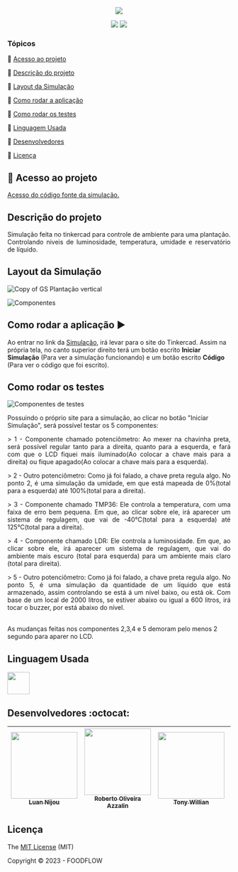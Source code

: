 <p align="center">
<img src="https://github.com/Luan-Nijou/GS-Edge/assets/126830016/78f30d66-4e7a-4dfe-b661-954d9fee8054"/>
</p>
<p align="center">
 
  <img src="http://img.shields.io/static/v1?label=License&message=MIT&color=green&style=for-the-badge"/>
  <img src="http://img.shields.io/static/v1?label=STATUS&message=EM%20DESENVOLVIMENTO&color=RED&style=for-the-badge"/>
 
</p>


### Tópicos 

:small_blue_diamond: [Acesso ao projeto](#-Acesso-ao-projeto)

:small_blue_diamond: [Descrição do projeto](#descrição-do-projeto)

:small_blue_diamond: [Layout da Simulação](#layout-da-simulação)

:small_blue_diamond: [Como rodar a aplicação](#como-rodar-a-aplicação-arrow_forward)

:small_blue_diamond: [Como rodar os testes](#Como-rodar-os-testes)

:small_blue_diamond: [Linguagem Usada](#linguagem-Usada)

:small_blue_diamond: [Desenvolvedores](#desenvolvedores-octocat)

:small_blue_diamond: [Licença ](#Licença )



## 📁 Acesso ao projeto

 [Acesso do código fonte da simulação.](https://github.com/Luan-Nijou/GS-Edge/blob/main/Code)

## Descrição do projeto 

<p align="justify">
 Simulação feita no tinkercad para controle de ambiente para uma plantação. Controlando niveis de luminosidade, temperatura, umidade
 e reservatório de líquido. 
</p> 

## Layout da Simulação 

![Copy of GS Plantação vertical](https://github.com/Luan-Nijou/GS-Edge/assets/126830016/436d6986-3eb5-47f6-8087-69d516220e19)

![Componentes](https://github.com/Luan-Nijou/GS-Edge/assets/126830016/07b7b400-1d38-4a1d-8713-9cc403fbc0e8)


## Como rodar a aplicação :arrow_forward:


Ao entrar no link da [Simulação](https://www.tinkercad.com/things/eLjoggoASTQ-copy-of-gs-plantacao-vertical), irá levar para o site do Tinkercad. Assim na própria tela, no canto superior direito terá um botão escrito **Iniciar Simulação** (Para ver a simulação funcionando) e um botão escrito **Código** (Para ver o código que foi escrito).



## Como rodar os testes

![Componentes de testes](https://github.com/Luan-Nijou/GS-Edge/assets/126830016/53fa4147-e9bb-4877-a9a2-b6e343194aa2)

<p>Possuindo o próprio site para a simulação, ao clicar no botão "Iniciar Simulação", será possível testar os 5 componentes:</p>
<p align="justify">> 1 - Componente chamado potenciômetro: Ao mexer na chavinha preta, será possível regular tanto para a direita, quanto para a esquerda, e fará com que o LCD fiquei mais iluminado(Ao colocar a chave mais para a direita) ou fique apagado(Ao colocar a chave mais para a esquerda). </p>
<p align="justify">> 2 - Outro potenciômetro: Como já foi falado, a chave preta regula algo. No ponto 2, é uma simulação da umidade, em que está mapeada de 0%(total para a esquerda) até 100%(total para a direita). </p>
<p align="justify">> 3 - Componente chamado TMP36: Ele controla a temperatura, com uma faixa de erro bem pequena. Em que, ao clicar sobre ele, irá aparecer um sistema de regulagem, que vai de -40°C(total para a esquerda) até 125°C(total para a direita). </p>
<p align="justify">>  4 - Componente chamado LDR: Ele controla a luminosidade. Em que, ao clicar sobre ele, irá aparecer um sistema de regulagem, que vai do ambiente mais escuro (total para esquerda) para um ambiente mais claro (total para direita). </p>
<p align="justify">>   5 - Outro potenciômetro: Como já foi falado, a chave preta regula algo. No ponto 5, é uma simulação da quantidade de um líquido que está armazenado, assim controlando se está á um nível baixo, ou está ok. Com base de um local de 2000 litros, se estiver abaixo ou igual a 600 litros, irá tocar o buzzer, por está abaixo do nível.</p>
<br align="justify"> As mudanças feitas nos componentes 2,3,4 e 5 demoram pelo menos 2 segundo para aparer no LCD.



## Linguagem Usada

<img src="https://www.alura.com.br/artigos/assets/formacao-linguagem-c-plus-plus/img-01.png" width=50/>


## Desenvolvedores :octocat:


| [<img src="https://i.imgur.com/ZIv3QYz.jpg" width=150 height= 150><br><sub>Luan Nijou</sub>](https://github.com/Luan-Nijou) | [<img src="https://i.imgur.com/FZyQdzq.jpg" width=150 height= 150><br><sub>Roberto Oliveira Azzalin</sub>](https://github.com/Robertooan07) | [<img src="https://i.imgur.com/KactqDe.jpg" width=150 height= 150><br><sub>Tony Willian</sub>](https://github.com/TonyWillianFIAP) | [<img src="https://i.imgur.com/MEqkl53.jpg" width=150 height= 150><br><sub>Gabriel Augusto Maciel</sub>](https://github.com/GabrielToledoo) | [<img src="https://avatars.githubusercontent.com/u/113686045?v=4" width=150 height= 150><br><sub>Henrique Parra Benitez</sub>](https://github.com/rickparra) |
| :---: | :---: | :---: | :---: | :---: |


## Licença 

The [MIT License]() (MIT)

Copyright :copyright: 2023 - FOODFLOW

